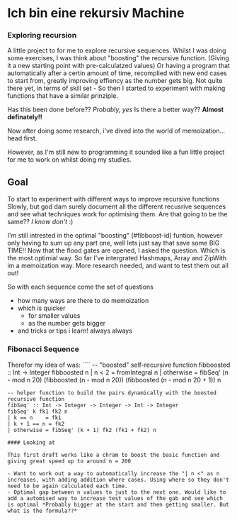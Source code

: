 # Ich bin eine rekursiv Machine

### Exploring recursion 

A little project to for me to explore recursive sequences. Whilst I was doing some exercises, I was think about "boosting" the recursive function. (Giving it a new starting point with pre-calculatzed values)
Or having a program that automatically after a certin amount of time, recomplied with new end cases to start from, greatly improving effiency as the number gets big.
Not quite there yet, in terms of skill set - So then I started to experiment with making functions that have a similar prinziple. 

Has this been done before?? *Probably, yes* 
Is there a better way?? **Almost definately!!**

Now after doing some research, i've dived into the world of memoization... head first.



However, as I'm still new to programming it sounded like a fun little project for me to work on whilst doing my studies.


## Goal

To start to experiment with different ways to improve recursive functions
Slowly, but god dam surely document all the different recusrive sequences and see what techniques work for optimising them. Are that going to be the same?? *I know don't* :) 

I'm still intrested in the optimal "boosting" (#fibboost-id) funtion, however only having to sum up any part one, well lets just say that save some BIG TIME!!
Now that the flood gates are opened, I asked the question. Which is the most optimial way. So far I've intergrated Hashmaps, Array and ZipWith im a memoization way. More research needed, and want to test them out all out!

So with each sequence come the set of questions
- how many ways are there to do memoization
- which is quicker
	- for smaller values
	- as the number gets bigger
- and tricks or tips i learn! always always


### Fibonacci Sequence

<a name="fibboost-id" />
Therefor my idea of was:
````
	-- "boosted" self-recursive function
	fibboosted :: Int -> Integer
	fibboosted n
	| n < 2 = fromIntegral n
	| otherwise = fibSeq' (n - mod n 20) (fibboosted (n - mod n 20)) (fibboosted (n - mod n 20 + 1)) n

       
	-- helper function to build the pairs dynamically with the boosted recursive function
	fibSeq' :: Int -> Integer -> Integer -> Int -> Integer
	fibSeq' k fk1 fk2 n
	| k == n    = fk1
	| k + 1 == n = fk2
	| otherwise = fibSeq' (k + 1) fk2 (fk1 + fk2) n 
````
#### Looking at

This first draft works like a chram to boost the basic function and giving great speed up to around n = 200

- Want to work out a way to automatically increase the "| n <" as n increases, with adding addition where cases. Using where so they don't need to be again calculated each time.
- Optimal gap between n values to just to the next one. Would like to add a automised way to increase test values of the gab and see which is optimal *Probably bigger at the start and then getting smaller. But what is the formula??*
